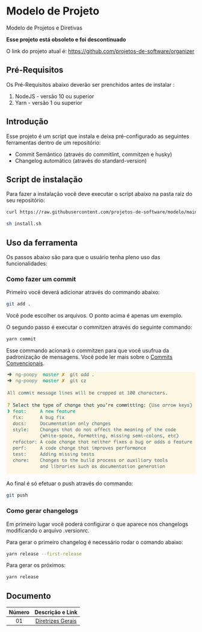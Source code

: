 # Modelo de Projeto

Modelo de Projetos e Diretivas

**Esse projeto está obsoleto e foi descontinuado**

O link do projeto atual é: https://github.com/projetos-de-software/organizer

## Pré-Requisitos

Os Pré-Requisitos abaixo deverão ser prenchidos antes de instalar :

1. NodeJS - versão 10 ou superior
2. Yarn - versão 1 ou superior

## Introdução 

Esse projeto é um script que instala e deixa pré-configurado as seguintes ferramentas dentro de um repositório:

- Commit Semântico (através do commitlint, commitzen e husky)
- Changelog automático (através do standard-version)

## Script de instalação 

Para fazer a instalação você deve executar o script abaixo na pasta raiz do seu repositório:

```bash
curl https://raw.githubusercontent.com/projetos-de-software/modelo/main/script/install.sh -o install.sh
```

```bash
sh install.sh
```

## Uso da ferramenta

Os passos abaixo são para que o usuário tenha pleno uso das funcionalidades:  

### Como fazer um commit

Primeiro você deverá adicionar através do commando abaixo:

```bash
git add . 
```

Você pode escolher os arquivos. O ponto acima é apenas um exemplo. 

O segundo passo é executar o commitzen através do seguinte commando: 

```bash
yarn commit
```

Esse commando acionará o commitzen para que você usufrua da padronização de mensagens. Você pode ler mais sobre o [Commits Convencionais](docs/04%20-%20Commit%20Convecional.md).

![Imagem 1 - Commitzen](docs/img/img01.png)

Ao final é só efetuar o push através do commando: 

```bash
git push
```

### Como gerar changelogs

Em primeiro lugar você poderá configurar o que aparece nos changelogs modificando o arquivo .versionrc.

Para gerar o primeiro changelog é necessário rodar o comando abaixo:

```bash
yarn release --first-release
```

Para gerar os próximos:

```bash
yarn release
```

## Documento

| Número |                     Descrição e Link                      |
| :----: | :-------------------------------------------------------: |
|   01   | [Diretrizes Gerais](docs/01%20-%20Diretrizes%20Gerais.md) |
